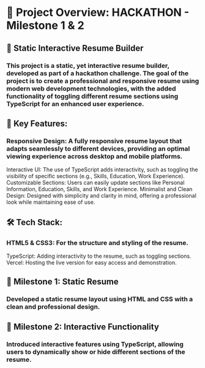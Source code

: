 # 🚀 Project Overview: HACKATHON - Milestone 1 & 2
## 📌 Static Interactive Resume Builder

### This project is a static, yet interactive resume builder, developed as part of a hackathon challenge. The goal of the project is to create a professional and responsive resume using modern web development technologies, with the added functionality of toggling different resume sections using TypeScript for an enhanced user experience.

## 🎯 Key Features:

### Responsive Design: A fully responsive resume layout that adapts seamlessly to different devices, providing an optimal viewing experience across desktop and mobile platforms.
Interactive UI: The use of TypeScript adds interactivity, such as toggling the visibility of specific sections (e.g., Skills, Education, Work Experience).
Customizable Sections: Users can easily update sections like Personal Information, Education, Skills, and Work Experience.
Minimalist and Clean Design: Designed with simplicity and clarity in mind, offering a professional look while maintaining ease of use.

## 🛠 Tech Stack:
### HTML5 & CSS3: For the structure and styling of the resume.
TypeScript: Adding interactivity to the resume, such as toggling sections.
Vercel: Hosting the live version for easy access and demonstration.

## 🌟 Milestone 1: Static Resume
### Developed a static resume layout using HTML and CSS with a clean and professional design.

## 🌟 Milestone 2: Interactive Functionality
### Introduced interactive features using TypeScript, allowing users to dynamically show or hide different sections of the resume.

